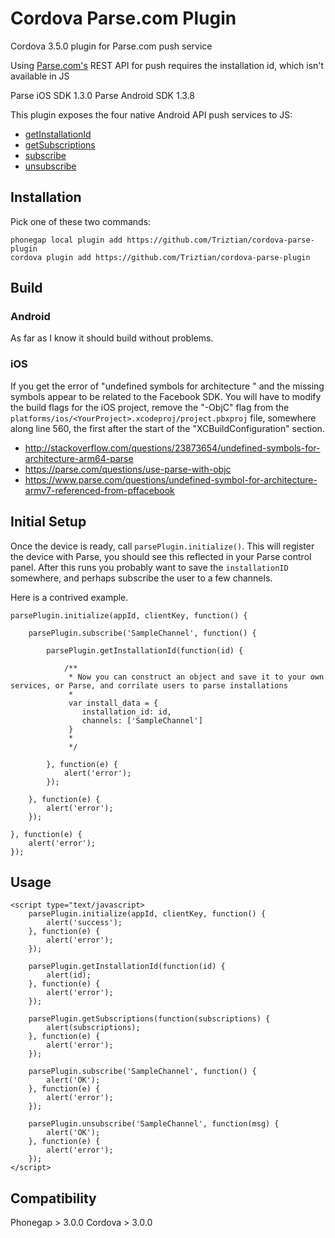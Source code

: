 Cordova Parse.com Plugin
=========================

Cordova 3.5.0 plugin for Parse.com push service

Using [Parse.com's](http://parse.com) REST API for push requires the installation id, which isn't available in JS

Parse iOS SDK 1.3.0
Parse Android SDK 1.3.8

This plugin exposes the four native Android API push services to JS:

* <a href="https://www.parse.com/docs/android/api/com/parse/ParseInstallation.html#getInstallationId()">getInstallationId</a>
* <a href="https://www.parse.com/docs/android/api/com/parse/PushService.html#getSubscriptions(android.content.Context)">getSubscriptions</a>
* <a href="https://www.parse.com/docs/android/api/com/parse/PushService.html#subscribe(android.content.Context, java.lang.String, java.lang.Class, int)">subscribe</a>
* <a href="https://www.parse.com/docs/android/api/com/parse/PushService.html#unsubscribe(android.content.Context, java.lang.String)">unsubscribe</a>

Installation
------------

Pick one of these two commands:

```
phonegap local plugin add https://github.com/Triztian/cordova-parse-plugin
cordova plugin add https://github.com/Triztian/cordova-parse-plugin
```

## Build

### Android

As far as I know it should build without problems.

### iOS

If you get the error of "undefined symbols for architecture <architecture>" and the missing symbols appear to be related to 
the Facebook SDK. You will have to modify the build flags for the iOS project, remove the "-ObjC" flag from
the `platforms/ios/<YourProject>.xcodeproj/project.pbxproj` file, somewhere along line 560, the first after the start of the
"XCBuildConfiguration" section.

 * http://stackoverflow.com/questions/23873654/undefined-symbols-for-architecture-arm64-parse
 * https://parse.com/questions/use-parse-with-objc
 * https://www.parse.com/questions/undefined-symbol-for-architecture-armv7-referenced-from-pffacebook


Initial Setup
-------------

Once the device is ready, call ```parsePlugin.initialize()```. This will register the device with Parse, 
you should see this reflected in your Parse control panel. After this runs you probably want to save the 
`installationID` somewhere, and perhaps subscribe the user to a few channels. 

Here is a contrived example.

```
parsePlugin.initialize(appId, clientKey, function() {

	parsePlugin.subscribe('SampleChannel', function() {
		
		parsePlugin.getInstallationId(function(id) {
		
			/**
			 * Now you can construct an object and save it to your own services, or Parse, and corrilate users to parse installations
			 * 
			 var install_data = {
			  	installation_id: id,
			  	channels: ['SampleChannel']
			 }
			 *
			 */

		}, function(e) {
			alert('error');
		});

	}, function(e) {
		alert('error');
	});
	
}, function(e) {
	alert('error');
});

```


Usage
-----
```
<script type="text/javascript>
	parsePlugin.initialize(appId, clientKey, function() {
		alert('success');
	}, function(e) {
		alert('error');
	});
  
	parsePlugin.getInstallationId(function(id) {
		alert(id);
	}, function(e) {
		alert('error');
	});
	
	parsePlugin.getSubscriptions(function(subscriptions) {
		alert(subscriptions);
	}, function(e) {
		alert('error');
	});
	
	parsePlugin.subscribe('SampleChannel', function() {
		alert('OK');
	}, function(e) {
		alert('error');
	});
	
	parsePlugin.unsubscribe('SampleChannel', function(msg) {
		alert('OK');
	}, function(e) {
		alert('error');
	});
</script>
```

Compatibility
-------------
Phonegap > 3.0.0
Cordova > 3.0.0
